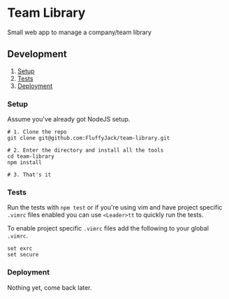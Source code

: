 # Team Library

  Small web app to manage a company/team library

## Development

1. [Setup](#setup)
2. [Tests](#tests)
3. [Deployment](#deployment)

### Setup

Assume you've already got NodeJS setup.

```console
# 1. Clone the repo
git clone git@github.com:FluffyJack/team-library.git

# 2. Enter the directory and install all the tools
cd team-library
npm install

# 3. That's it
```

### Tests

Run the tests with `npm test` or if you're using vim and have project specific
`.vimrc` files enabled you can use `<Leader>tt` to quickly run the tests.

To enable project specific `.vimrc` files add the following to your global
`.vimrc`.

```console
set exrc
set secure
```

### Deployment

Nothing yet, come back later.
